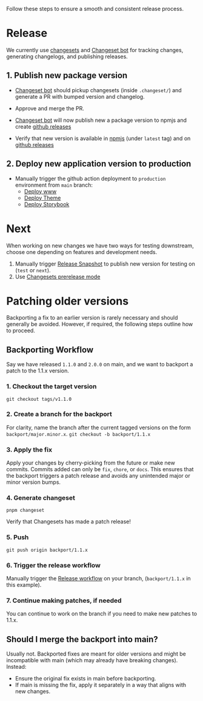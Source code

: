 Follow these steps to ensure a smooth and consistent release process.
# Release 

We currently use [changesets](https://github.com/changesets/changesets) and [Changeset bot](https://github.com/apps/changeset-bot) for tracking changes, generating changelogs, and publishing releases.


## 1. Publish new package version

- [Changeset bot](https://github.com/apps/changeset-bot) should pickup changesets (inside `.changeset/`) and generate a PR with bumped version and changelog.

- Approve and merge the PR.

- [Changeset bot](https://github.com/apps/changeset-bot) will now publish new a package version to npmjs and create [github releases](https://github.com/digdir/designsystemet/releases)

- Verify that new version is available in [npmjs](https://www.npmjs.com/package/@digdir/designsystemet) (under `latest` tag) and on [github releases](https://github.com/digdir/designsystemet/releases)

## 2. Deploy new application version to production

- Manually trigger the github action deployment to `production` environment from `main` branch: 
  - [Deploy www](https://github.com/digdir/designsystemet/actions/workflows/deploy-www.yml)
  - [Deploy Theme](https://github.com/digdir/designsystemet/actions/workflows/deploy-theme.yml)
  - [Deploy Storybook](https://github.com/digdir/designsystemet/actions/workflows/deploy-storybook.yml)


# **Next**

When working on new changes we have two ways for testing downstream, choose one depending on features and development needs.

1. Manually trigger [Release Snapshot](https://github.com/digdir/designsystemet/actions/workflows/release-snapshot.yml) to publish new version for testing on (`test` or `next`).
2. Use [Changesets prerelease mode](https://github.com/changesets/changesets/blob/main/docs/prereleases.md)
 
# Patching older versions
Backporting a fix to an earlier version is rarely necessary and should generally be avoided. However, if required, the following steps outline how to proceed.

## Backporting Workflow
Say we have released `1.1.0` and `2.0.0` on main, and we want to backport a patch to the 1.1.x version.

### 1. Checkout the target version
`git checkout tags/v1.1.0`

### 2. Create a branch for the backport

For clarity, name the branch after the current tagged versions on the form `backport/major.minor.x`.
`git checkout -b backport/1.1.x`

### 3. Apply the fix

Apply your changes by cherry-picking from the future or make new commits. Commits added can only be `fix`, `chore`, or `docs`.
This ensures that the backport triggers a patch release and avoids any unintended major or minor version bumps.

### 4. Generate changeset

`pnpm changeset`

Verify that Changesets has made a patch release!

### 5. Push

`git push origin backport/1.1.x`

### 6. Trigger the release workflow

Manually trigger the [Release workflow](https://github.com/digdir/designsystemet/actions/workflows/release.yml) on your branch, (`backport/1.1.x` in this example).

### 7. Continue making patches, if needed

You can continue to work on the branch if you need to make new patches to 1.1.x.


## Should I merge the backport into main?
Usually not. Backported fixes are meant for older versions and might be incompatible with main (which may already have breaking changes). Instead:

- Ensure the original fix exists in main before backporting.
- If main is missing the fix, apply it separately in a way that aligns with new changes.
